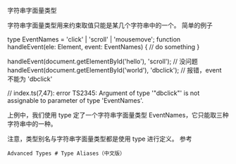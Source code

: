 字符串字面量类型

字符串字面量类型用来约束取值只能是某几个字符串中的一个。
简单的例子

type EventNames = 'click' | 'scroll' | 'mousemove';
function handleEvent(ele: Element, event: EventNames) {
  // do something
}

handleEvent(document.getElementById('hello'), 'scroll');  // 没问题
handleEvent(document.getElementById('world'), 'dbclick'); // 报错，event 不能为 'dbclick'

// index.ts(7,47): error TS2345: Argument of type '"dbclick"' is not assignable to parameter of type 'EventNames'.

上例中，我们使用 type 定了一个字符串字面量类型 EventNames，它只能取三种字符串中的一种。

注意，类型别名与字符串字面量类型都是使用 type 进行定义。
参考

    Advanced Types # Type Aliases（中文版）

